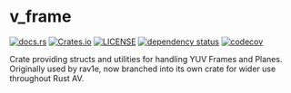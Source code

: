 # v_frame

[![docs.rs](https://img.shields.io/docsrs/v_frame)](https://docs.rs/v_frame)
[![Crates.io](https://img.shields.io/crates/v/v_frame)](https://crates.io/crates/v_frame)
[![LICENSE](https://img.shields.io/crates/l/v_frame)](https://github.com/rust-av/v_frame/blob/main/LICENSE)
[![dependency status](https://deps.rs/repo/github/rust-av/v_frame/status.svg)](https://deps.rs/repo/github/rust-av/v_frame)
[![codecov](https://codecov.io/github/rust-av/v_frame/branch/main/graph/badge.svg?token=MKT1AZREF0)](https://codecov.io/github/rust-av/v_frame)

Crate providing structs and utilities for handling YUV Frames and Planes.
Originally used by rav1e, now branched into its own crate for wider use
throughout Rust AV.
